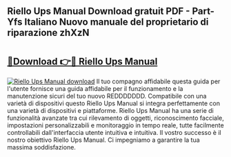 ## Riello Ups Manual Download gratuit PDF - Part-Yfs Italiano Nuovo manuale del proprietario di riparazione zhXzN

# <h2><a href="http://dfd2d9i.blite.top/?on=Riello+Ups+Manual">🔗Download 👉🔴 Riello Ups Manual</a></h2>

[![Riello Ups Manual download](https://i.imgur.com/lujVjoI.png)](http://dfd2d9i.blite.top/?on=Riello+Ups+Manual)
Il tuo compagno affidabile questa guida per l'utente fornisce una guida affidabile per il funzionamento e la manutenzione sicuri del tuo nuovo REDDDDDDD. Compatibile con una varietà di dispositivi questo Riello Ups Manual si integra perfettamente con una varietà di dispositivi e piattaforme. Riello Ups Manual ha una serie di funzionalità avanzate tra cui rilevamento di oggetti, riconoscimento facciale, impostazioni personalizzabili e monitoraggio in tempo reale, tutte facilmente controllabili dall'interfaccia utente intuitiva e intuitiva. Il vostro successo è il nostro obiettivo Riello Ups Manual. Ci impegniamo a garantire la tua massima soddisfazione.
